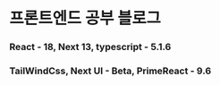 # 프론트엔드 공부 블로그

### React - 18, Next 13, typescript - 5.1.6

### TailWindCss, Next UI - Beta, PrimeReact - 9.6
